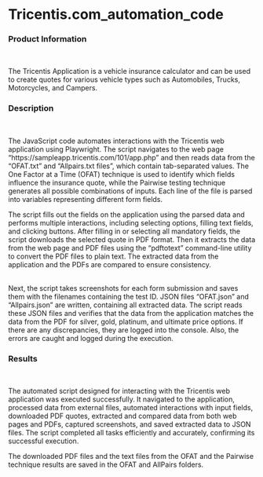 # Tricentis.com_automation_code

<h3>Product Information</h3><br> <p> The Tricentis Application is a vehicle insurance calculator and can be used to create quotes for various vehicle types such as Automobiles, Trucks, Motorcycles, and Campers.</p>

<h3>Description</h3><br> <p>The JavaScript code automates interactions with the Tricentis web application using Playwright. The script navigates to the web page “https://sampleapp.tricentis.com/101/app.php” and then reads data from the “OFAT.txt” and “Allpairs.txt files”, which contain tab-separated values. The One Factor at a Time (OFAT) technique is used to identify which fields influence the insurance quote, while the Pairwise testing technique generates all possible combinations of inputs. Each line of the file is parsed into variables representing different form fields.<br> 
  
<p>The script fills out the fields on the application using the parsed data and performs multiple interactions, including selecting options, filling text fields, and clicking buttons. After filling in or selecting all mandatory fields, the script downloads the selected quote in PDF format. Then it extracts the data from the web page and PDF files using the “pdftotext” command-line utility to convert the PDF files to plain text. The extracted data from the application and the PDFs are compared to ensure consistency.</p><br>
Next, the script takes screenshots for each form submission and saves them with the filenames containing the test ID. JSON files “OFAT.json” and “Allpairs.json” are written, containing all extracted data. The script reads these JSON files and verifies that the data from the application matches the data from the PDF for silver, gold, platinum, and ultimate price options. If there are any discrepancies, they are logged into the console. Also, the errors are caught and logged during the execution.<br>
</p>
<h3>Results</h3><br>
<p>The automated script designed for interacting with the Tricentis web application was executed successfully. It navigated to the application, processed data from external files, automated interactions with input fields, downloaded PDF quotes, extracted and compared data from both web pages and PDFs, captured screenshots, and saved extracted data to JSON files. The script completed all tasks efficiently and accurately, confirming its successful execution.</p>
<p>The downloaded PDF files and the text files from the OFAT and the Pairwise technique results are saved in the OFAT and AllPairs folders.</p>
